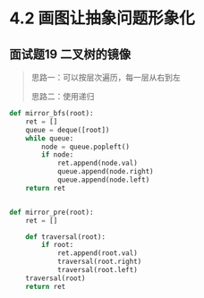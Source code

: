 # 4.2 画图让抽象问题形象化

## 面试题19 二叉树的镜像
> 思路一：可以按层次遍历，每一层从右到左
>
> 思路二：使用递归

```python
def mirror_bfs(root):
    ret = []
    queue = deque([root])
    while queue:
        node = queue.popleft()
        if node:
            ret.append(node.val)
            queue.append(node.right)
            queue.append(node.left)
    return ret


def mirror_pre(root):
    ret = []

    def traversal(root):
        if root:
            ret.append(root.val)
            traversal(root.right)
            traversal(root.left)
    traversal(root)
    return ret
```
